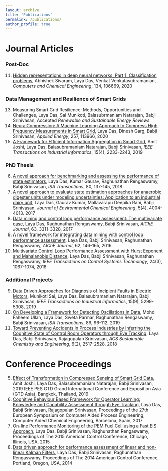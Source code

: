 ```yaml
---
layout: archive
title: "Publications"
permalink: /publications/
author_profile: true
---
```

Journal Articles
=====
### Post-Doc
<!-- 12. Hidden representations in deep neural networks: Part 2. Regression problems, Laya Das, Abhishek Sivaram, Venkat Venkatasubramanian, Accepted *Computers and Chemical Engineering* -->
11.	[Hidden representations in deep neural networks: Part 1. Classification problems](https://doi.org/10.1016/j.compchemeng.2019.106669), Abhishek Sivaram, Laya Das, Venkat Venkatasubramanian, *Computers and Chemical Engineering*, 134, 106669, 2020

### Data Management and Resilience of Smart Grids
13. Measuring Smart Grid Resilience: Methods, Opportunities and Challenges, Laya Das, Sai Munikoti, Balasubrmaniam Natarajan, Babji Srinivasan, Accepted *Renewable and Sustainable Energy Reviews*
10.	[NeuralCompression: A Machine Learning Approach to Compress High Frequency Measurements in Smart Grid](https://doi.org/10.1016/j.apenergy.2019.113966), Laya Das, Dinesh Garg, Babji Srinivasan, *Applied Energy*, 257, 113966, 2020
7.	[A Framework for Efficient Information Aggregation in Smart Grid](https://doi.org/10.1109/TII.2018.2866302), Amit Joshi, Laya Das, Balasubramaniam Natarajan, Babji Srinivasan, *IEEE Transactions on Industrial Informatics*, 15(4), 2233-2243, 2019

### PhD Thesis
6.	[A novel approach for benchmarking and assessing the performance of state estimators](https://doi.org/10.1016/j.isatra.2018.06.005), Laya Das, Kumar Gaurav, Raghunathan Rengaswamy, Babji Srinivasan, *ISA Transactions*, 80, 137-145, 2018
4.	[A novel approach to evaluate state estimation approaches for anaerobic digester units under modeling uncertainties: Application to an industrial dairy unit](https://doi.org/10.1016/j.jece.2017.07.039), Laya Das, Gaurav Kumar, Mallavarapu Deepika Rani, Babji Srinivasan, *Journal of Environmental Chemical Engineering*, 5(4), 4004-4013. 2017
3.  [Data mining and control loop performance assessment: The multivariate case](https://doi.org/10.1002/aic.15689), Laya Das, Raghunathan Rengaswamy, Babji Srinivasan, *AIChE Journal*, 63, 3311-3328, 2017
2.	[A novel framework for integrating data mining with control loop performance assessment](https://doi.org/10.1002/aic.15689), Laya Das, Babji Srinivasan, Raghunathan Rengaswamy, *AIChE Journal*, 62, 146-165, 2016
1.	[Multivariate Control Loop Performance Assessment with Hurst Exponent and Mahalanobis Distance](https://doi.org/10.1109/TCST.2015.2468087), Laya Das, Babji Srinivasan, Raghunathan Rengaswamy, *IEEE Transactions on Control Systems Technology*, 24(3), 1067-1074, 2016

### Additional Projects
9.	[Data Driven Approaches for Diagnosis of Incipient Faults in Electric Motors](https://doi.org/10.1109/TII.2019.2895132), Munikoti Sai, Laya Das, Balasubramaniam Natarajan, Babji Srinivasan, *IEEE Transactions on Industrial Informatics*, 15(9), 5299-5308, 2019
8.	[On Developing a Framework for Detecting Oscillations in Data](https://doi.org/10.1016/j.isatra.2018.12.026), Mohd Faheem Ullah, Laya Das, Sweta Parmar, Raghunathan Rengaswamy, Babji Srinivasan, *ISA Transactions*, 89, 96-112, 2019
5.	[Toward Preventing Accidents in Process Industries by Inferring the Cognitive State of Control Room Operators through Eye Tracking](https://doi.org/10.1021/acssuschemeng.7b03971), Laya Das, Babji Srinivasan, Rajagopalan Srinivasan, *ACS Sustainable Chemistry and Engineering*, 6(2), 2517-2528, 2018

Conference Proceedings
=====
5.	[Effect of Transformation in Compressed Sensing of Smart Grid Data](https://ieeexplore.ieee.org/document/8715854), Amit Joshi, Laya Das, Balasubramaniam Natarajan, Babji Srinivasan, 2019 IEEE PES GTD Grand International Conference and Exposition Asia (GTD Asia), Bangkok, Thailand, 2019
4.	[Cognitive Behaviour Based Framework for Operator Learning: Knowledge and Capability Assessment through Eye Tracking](https://www.sciencedirect.com/science/article/pii/B9780444639653504980), Laya Das,  Babji Srinivasan, Rajagopalan Srinivasan, Proceedings of the 27th European Symposium on Computer Aided Process Engineering, Computer Aided Chemical Engineering, Barcelona, Spain, 2017
3.	[On-line Performance Monitoring of the PEM Fuel Cell using a Fast EIS Approach](https://ieeexplore.ieee.org/document/7170963), Laya Das, Babji Srinivasan, Raghunathan Rengaswamy, Proceedings of The 2015 American Control Conference, Chicago, Illinois, USA, 2015
2.	[Data driven approach for performance assessment of linear and non-linear Kalman Filters](https://ieeexplore.ieee.org/document/6858890), Laya Das, Babji Srinivasan, Raghunathan Rengaswamy, Proceedings of The 2014 American Control Conference, Portland, Oregon, USA, 2014
